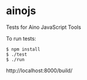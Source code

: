 ainojs
======

Tests for Aino JavaScript Tools

To run tests:

    $ npm install
    $ ./test
    $ ./run

http://localhost:8000/build/